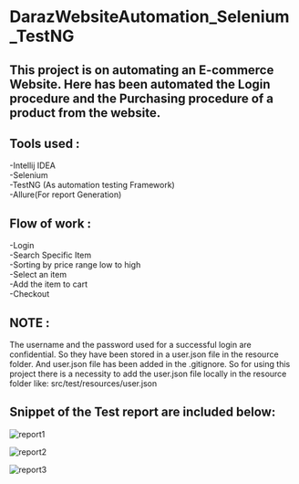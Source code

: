 # DarazWebsiteAutomation_Selenium_TestNG

## This project  is on automating an E-commerce Website. Here has been automated the Login procedure and the Purchasing procedure of a product from the website.

## Tools used :
 -Intellij IDEA <br/>
 -Selenium <br/>
 -TestNG (As automation testing Framework)<br/>
 -Allure(For report Generation)<br/>
 
 ## Flow of work : 
 -Login <br/>
 -Search Specific Item<br/>
 -Sorting by price range low to high<br/>
 -Select an item<br/>
 -Add the item to cart<br/>
 -Checkout<br/>
 
 
## NOTE : 
The username and the password used for a successful login are confidential. So they have been stored in a user.json file in the resource folder. And user.json file has been added in the .gitignore. So for using this project there is a necessity to add the user.json file locally in the resource folder like: src/test/resources/user.json


 ## Snippet of the Test report are included below:
 
 
 ![report1](https://user-images.githubusercontent.com/47983558/204154472-d516ee3b-f751-4b72-9c7b-5525a189b8b3.PNG)


![report2](https://user-images.githubusercontent.com/47983558/204154500-5e654a65-f67d-4fa7-829d-91dde69883e4.PNG)


![report3](https://user-images.githubusercontent.com/47983558/204154502-14d9c1f5-d0d0-4681-89ad-675e5d85f908.PNG)
